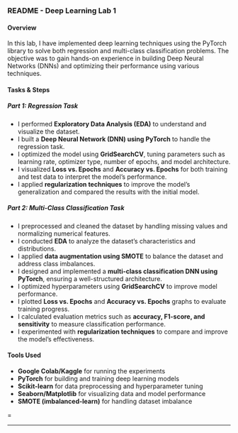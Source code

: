 ### README - Deep Learning Lab 1

#### **Overview**
In this lab, I have implemented deep learning techniques using the PyTorch library to solve both regression and multi-class classification problems. The objective was to gain hands-on experience in building Deep Neural Networks (DNNs) and optimizing their performance using various techniques.

#### **Tasks & Steps**
##### **Part 1: Regression Task**
- I performed **Exploratory Data Analysis (EDA)** to understand and visualize the dataset.
- I built a **Deep Neural Network (DNN) using PyTorch** to handle the regression task.
- I optimized the model using **GridSearchCV**, tuning parameters such as learning rate, optimizer type, number of epochs, and model architecture.
- I visualized **Loss vs. Epochs** and **Accuracy vs. Epochs** for both training and test data to interpret the model’s performance.
- I applied **regularization techniques** to improve the model’s generalization and compared the results with the initial model.

##### **Part 2: Multi-Class Classification Task**
- I preprocessed and cleaned the dataset by handling missing values and normalizing numerical features.
- I conducted **EDA** to analyze the dataset’s characteristics and distributions.
- I applied **data augmentation using SMOTE** to balance the dataset and address class imbalances.
- I designed and implemented a **multi-class classification DNN using PyTorch**, ensuring a well-structured architecture.
- I optimized hyperparameters using **GridSearchCV** to improve model performance.
- I plotted **Loss vs. Epochs** and **Accuracy vs. Epochs** graphs to evaluate training progress.
- I calculated evaluation metrics such as **accuracy, F1-score, and sensitivity** to measure classification performance.
- I experimented with **regularization techniques** to compare and improve the model’s effectiveness.

#### **Tools Used**
- **Google Colab/Kaggle** for running the experiments
- **PyTorch** for building and training deep learning models
- **Scikit-learn** for data preprocessing and hyperparameter tuning
- **Seaborn/Matplotlib** for visualizing data and model performance
- **SMOTE (imbalanced-learn)** for handling dataset imbalance

=

---




